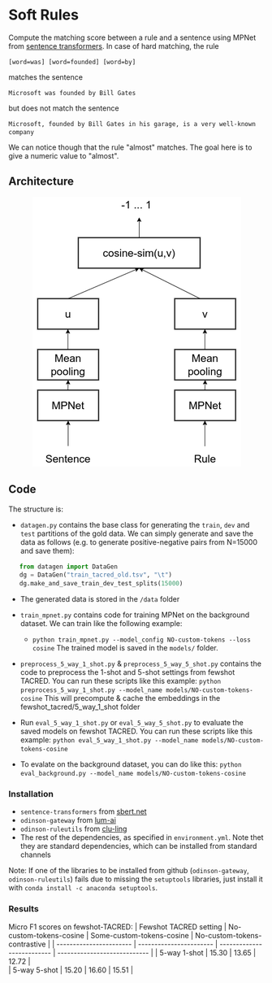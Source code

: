 # Soft Rules
Compute the matching score between a rule and a sentence using MPNet from [sentence transformers](https://www.sbert.net/docs/pretrained_models.html). In case of hard matching, the rule 
```
[word=was] [word=founded] [word=by]
```
matches the sentence
```
Microsoft was founded by Bill Gates
```
but does not match the sentence
```
Microsoft, founded by Bill Gates in his garage, is a very well-known company
```
We can notice though that the rule "almost" matches. The goal here is to give a numeric value to "almost".

## Architecture
<p align="center">
<img src="/docs/mpnet.png" alt="Architecture of our proposed method"/>
</p>

## Code

The structure is:
- `datagen.py` contains the base class for generating the `train`, `dev` and `test` partitions of the gold data. We can simply generate and save the data as follows (e.g. to generate positive-negative pairs from N=15000 and save them):
```python
   from datagen import DataGen
   dg = DataGen("train_tacred_old.tsv", "\t")
   dg.make_and_save_train_dev_test_splits(15000)
```
- The generated data is stored in the `/data` folder

- `train_mpnet.py` contains code for training MPNet on the background dataset. We can train like the following example:
    - ```python train_mpnet.py --model_config NO-custom-tokens --loss cosine```
    The trained model is saved in the `models/` folder. 
    
- `preprocess_5_way_1_shot.py` & `preprocess_5_way_5_shot.py` contains the code to preprocess the 1-shot and 5-shot settings from fewshot TACRED.
      You can run these scripts like this example: ```python preprocess_5_way_1_shot.py --model_name models/NO-custom-tokens-cosine```
      This will precompute & cache the embeddings in the fewshot_tacred/5_way_1_shot folder 
      
- Run `eval_5_way_1_shot.py` or `eval_5_way_5_shot.py` to evaluate the saved models on fewshot TACRED.
      You can run these scripts like this example: ```python eval_5_way_1_shot.py --model_name models/NO-custom-tokens-cosine```
      
- To evalate on the background dataset, you can do like this: ```python eval_background.py --model_name models/NO-custom-tokens-cosine```


### Installation
- `sentence-transformers` from [sbert.net](https://www.sbert.net/docs/installation.html)
- `odinson-gateway` from [lum-ai](https://github.com/lum-ai/odinson-gateway)
- `odinson-ruleutils` from [clu-ling](https://github.com/clu-ling/odinson-ruleutils)
- The rest of the dependencies, as specified in `environment.yml`. Note thet they are standard dependencies, which can be installed from standard channels

Note: If one of the libraries to be installed from github (`odinson-gateway`, `odinson-ruleutils`) fails due to missing the `setuptools` libraries, just install it with `conda install -c anaconda setuptools`.

### Results
Micro F1 scores on fewshot-TACRED:
| Fewshot TACRED setting  | No-custom-tokens-cosine | Some-custom-tokens-cosine  | No-custom-tokens-contrastive |
| ----------------------- | ----------------------- | -------------------------- | ---------------------------- |
| 5-way 1-shot            |        15.30            |            13.65           |             12.72            |          
| 5-way 5-shot            |        15.20            |            16.60           |             15.51            |
